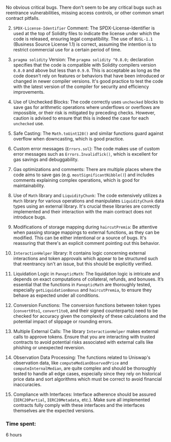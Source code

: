 No obvious critical bugs. There don't seem to be any critical bugs such as reentrance vulnerabilities, missing access controls, or other common smart contract pitfalls.

2. `SPDX-License-Identifier` Comment:
   The SPDX-License-Identifier is used at the top of Solidity files to indicate the license under which the code is released, ensuring legal compatibility. The use of `BUSL-1.1` (Business Source License 1.1) is correct, assuming the intention is to restrict commercial use for a certain period of time.

3. `pragma solidity` Version:
   The `pragma solidity ^0.8.0;` declaration specifies that the code is compatible with Solidity compilers version `0.8.0` and above but less than `0.9.0`. This is acceptable as long as the code doesn't rely on features or behaviors that have been introduced or changed in newer compiler versions. It's good practice to test the code with the latest version of the compiler for security and efficiency improvements.

4. Use of Unchecked Blocks:
   The code correctly uses `unchecked` blocks to save gas for arithmetic operations where underflows or overflows are impossible, or their risk is mitigated by preceding checks. However, caution is advised to ensure that this is indeed the case for each `unchecked` use.

5. Safe Casting:
   The `Math.toUint128()` and similar functions guard against overflow when downcasting, which is good practice.

6. Custom error messages (`Errors.sol`):
   The code makes use of custom error messages such as `Errors.InvalidTick()`, which is excellent for gas savings and debuggability.

7. Gas optimizations and comments:
   There are multiple places where the code aims to save gas (e.g. `mostSignificantNibble()`) and includes comments explaining complex operations, which is good for maintainability.

8. Use of `Math` library and `LiquidityChunk`:
   The code extensively utilizes a `Math` library for various operations and manipulates `LiquidityChunk` data types using an external library. It's crucial these libraries are correctly implemented and their interaction with the main contract does not introduce bugs.

9. Modifications of storage mapping during `haircutPremia`:
   Be attentive when passing storage mappings to external functions, as they can be modified. This can be either intentional or a source of bugs. It's reassuring that there's an explicit comment pointing out this behavior.

10. `InteractionHelper` library:
   It contains logic concerning external interactions and token approvals which appear to be structured such that reentrancy isn't an issue, but this should be explicitly verified.

11. Liquidation Logic in `PanopticMath`:
   The liquidation logic is intricate and depends on exact computations of collateral, refunds, and bonuses. It’s essential that the functions in `PanopticMath` are thoroughly tested, especially `getLiquidationBonus` and `haircutPremia`, to ensure they behave as expected under all conditions.

12. Conversion Functions:
    The conversion functions between token types (`convert0to1`, `convert1to0`, and their signed counterparts) need to be checked for accuracy given the complexity of these calculations and the potential impact of slippage or rounding errors.

13. Multiple External Calls:
    The library `InteractionHelper` makes external calls to approve tokens. Ensure that you are interacting with trusted contracts to avoid potential risks associated with external calls like phishing or unexpected reversion.

14. Observation Data Processing:
    The functions related to Uniswap's observation data, like `computeMedianObservedPrice` and `computeInternalMedian`, are quite complex and should be thoroughly tested to handle all edge cases, especially since they rely on historical price data and sort algorithms which must be correct to avoid financial inaccuracies.

15. Compliance with Interfaces:
    Interface adherence should be assured (`IERC20Partial`, `IERC20Metadata`, etc.). Make sure all implemented contracts fully comply with these interfaces and the interfaces themselves are the expected versions.

### Time spent:
6 hours